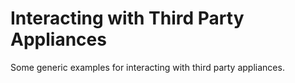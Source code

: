 # Interacting with Third Party Appliances

Some generic examples for interacting with third party appliances.
